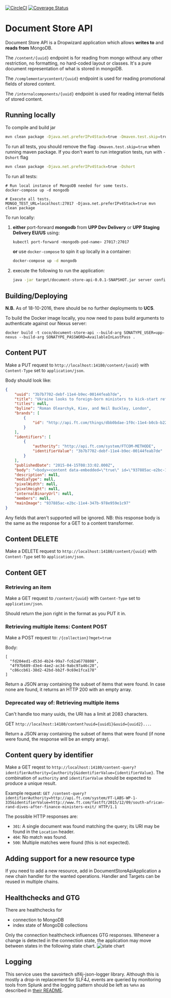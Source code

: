 [![CircleCI](https://dl.circleci.com/status-badge/img/gh/Financial-Times/document-store-api/tree/master.svg?style=svg&circle-token=50fd48d00c0ff0bc1ed767a61331f7b3d5f8fadf)](https://dl.circleci.com/status-badge/redirect/gh/Financial-Times/document-store-api/tree/master)
[![Coverage Status](https://coveralls.io/repos/github/Financial-Times/document-store-api/badge.svg)](https://coveralls.io/github/Financial-Times/document-store-api)

# Document Store API

Document Store API is a Dropwizard application which allows **writes to** and **reads from** MongoDB.

The `/content/{uuid}` endpoint is for reading from mongo without any other restriction, no formatting, no hard-coded layout or classes. It's a pure document representation of what is stored in mongoDB.

The `/complementarycontent/{uuid}` endpoint is used for reading promotional fields of stored content.

The `/internalcomponents/{uuid}` endpoint is used for reading internal fields of stored content.

## Running locally

To compile and build jar

```sh
mvn clean package -Djava.net.preferIPv4Stack=true -Dmaven.test.skip=true
```

To run all tests, you should remove the flag `-Dmaven.test.skip=true` when running maven package. If you don't want to run integration tests, run with `-Dshort` flag
```sh
mvn clean package -Djava.net.preferIPv4Stack=true -Dshort
```

To run all tests:

```
# Run local instance of MongoDB needed for some tests.
docker-compose up -d mongodb

# Execute all tests.
MONGO_TEST_URL=localhost:27017 -Djava.net.preferIPv4Stack=true mvn clean package
```

To run locally:
1. **either** port-forward **mongodb** from **UPP Dev Delivery** or **UPP Staging Delivery EU/US** using:
    ```sh
    kubectl port-forward <mongodb-pod-name> 27017:27017
    ```
    **or** use `docker-compose` to spin it up locally in a container:
    ```sh
    docker-compose up -d mongodb
    ```

1. execute the following to run the application:
    ```sh
    java -jar target/document-store-api-0.0.1-SNAPSHOT.jar server config-local.yml
    ```

## Building/Deploying

**N.B.** As of 18-10-2016, there should be no further deployments to **UCS**.

To build the Docker image locally, you now need to pass build arguments to authenticate against our Nexus server:

    docker build -t coco/document-store-api --build-arg SONATYPE_USER=upp-nexus --build-arg SONATYPE_PASSWORD=AvailableInLastPass .

## Content PUT

Make a PUT request to `http://localhost:14180/content/{uuid}` with `Content-Type` set to `application/json`.

Body should look like:

```json
{
    "uuid": "3b7b7702-debf-11e4-b9ec-00144feab7de",
    "title": "Ukraine looks to foreign-born ministers to kick-start reform",
    "titles": null,
    "byline": "Roman Olearchyk, Kiev, and Neil Buckley, London",
    "brands": [
        {
            "id": "http://api.ft.com/things/dbb0bdae-1f0c-11e4-b0cb-b2227cce2b54"
        }
    ],
    "identifiers": [
        {
            "authority": "http://api.ft.com/system/FTCOM-METHODE",
            "identifierValue": "3b7b7702-debf-11e4-b9ec-00144feab7de"
        }
    ],
    "publishedDate": "2015-04-15T08:33:02.000Z",
    "body": "<body><content data-embedded=\"true\" id=\"937885ac-e2bc-11e4-347b-978e959e1c97\" type=\"http://www.ft.com/ontology/content/ImageSet\"></content><p>Late last year, US-born Natalie Jaresko was in the Kiev office of the investment firm she founded in 2006 when headhunters came to call. Within days she was named as finance minister of war-torn country.</p></body>",
    "description": null,
    "mediaType": null,
    "pixelWidth": null,
    "pixelHeight": null,
    "internalBinaryUrl": null,
    "members": null,
    "mainImage": "937885ac-e2bc-11e4-347b-978e959e1c97"
}
```

Any fields that aren't supported will be ignored. NB: this response body is the same as the response for a GET to a content transformer.

## Content DELETE

Make a DELETE request to `http://localhost:14180/content/{uuid}` with `Content-Type` set to `application/json`.

## Content GET

### Retrieving an item

Make a GET request to `/content/{uuid}` with `Content-Type` set to `application/json`.

Should return the json right in the format as you PUT it in.

### Retrieving multiple items: Content POST

Make a POST request to: `/{collection}?mget=true`

Body:

```
[
  "fd204ed1-d53d-4b24-99a7-fc62a6778808",
  "4f97b689-d3e4-4ae2-ac34-9abc97a46c28",
  "c86ccb61-38d2-42bd-bb2f-9c69e1fca178"
]
```

Return a JSON array containing the subset of items that were found. In case none are found, it returns an HTTP 200 with an empty array.

### Deprecated way of: Retrieving multiple items

Can't handle too many uuids, the URI has a limit at 2083 characters.

GET `http://localhost:14180/content?uuid={uuid1}&uuid={uuid2}...`.

Return a JSON array containing the subset of items that were found (if none were found, the response will be an empty array).

## Content query by identifier

Make a GET reqest to `http://localhost:14180/content-query?identifierAuthority={authority}&identifierValue={identifierValue}`. The combination of `authority` and `identifierValue` should be expected to produce a unique result.

Example request:
`GET /content-query?identifierAuthority=http://api.ft.com/system/FT-LABS-WP-1-335&identifierValue=http://www.ft.com/fastft/2015/12/09/south-african-rand-dives-after-finance-ministers-exit/ HTTP/1.1`

The possible HTTP responses are:
* `301`: A single document was found matching the query; its URI may be found in the `Location` header.
* `404`: No match was found.
* `500`: Multiple matches were found (this is not expected).

## Adding support for a new resource type

If you need to add a new resource, add in DocumentStoreApiApplication a new chain handler for the wanted operations.
Handler and Targets can be reused in multiple chains.

## Healthchecks and GTG

There are healthchecks for
- connection to MongoDB
- index state of MongoDB collections

Only the connection healthcheck influences GTG responses. Whenever a change is detected in the connection state, the application may move between states in the following state chart.
![state chart](https://www.lucidchart.com/publicSegments/view/773931fc-d21d-44c2-a84f-b89d8508d930/image.jpeg)

## Logging
This service uses the savoirtech slf4j-json-logger library. Although this is mostly a drop-in replacement for SLF4J, events are queried by monitoring tools from Splunk and the logging pattern should be left as `%m%n` as described in [their README](https://github.com/savoirtech/slf4j-json-logger#logging-configuration).
